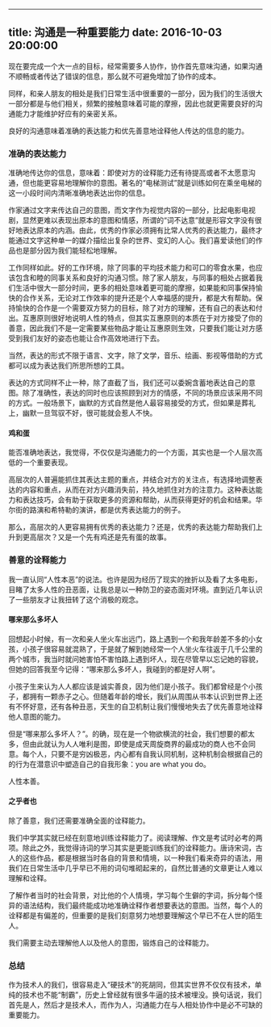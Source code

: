 
---
title: 沟通是一种重要能力
date: 2016-10-03 20:00:00
---

现在要完成一个大一点的目标，经常需要多人协作，协作首先意味沟通，如果沟通不顺畅或者传达了错误的信息，那么就不可避免增加了协作的成本。

同样，和亲人朋友的相处是我们日常生活中很重要的一部分，因为我们的生活很大一部分都是与他们相关，频繁的接触意味着可能的摩擦，因此也就更需要良好的沟通能力才能维护好应有的亲密关系。

良好的沟通意味着准确的表达能力和优先善意地诠释他人传达的信息的能力。

### 准确的表达能力

准确地传达你的信息，意味着：即使对方的诠释能力还有待提高或者不太愿意沟通，但也能更容易地理解你的意图。著名的“电梯测试”就是训练如何在乘坐电梯的这一小段时间内清晰准确地表达出你的信息。

作家通过文字来传达自己的意图，而文字作为视觉内容的一部分，比起电影电视剧，显然更难以表现出原本的意图和情感，所谓的“词不达意”就是形容文字没有很好地表达原本的内涵。由此，优秀的作家必须拥有比常人优秀的表达能力，最终才能通过文字这种单一的媒介描绘出复杂的世界、变幻的人心。我们喜爱读他们的作品也是部分因为我们能轻松地理解。

工作同样如此。好的工作环境，除了同事的平均技术能力和可口的零食水果，也应该包含和睦的同事关系和良好的沟通习惯。除了家人朋友，与同事的相处占据着我们生活中很大一部分时间，更多的相处意味着更可能的摩擦，如果能和同事保持愉快的合作关系，无论对工作效率的提升还是个人幸福感的提升，都是大有帮助。保持愉快的合作是一个需要双方努力的目标，除了对方的理解，还有自己的表达和付出。互惠原则很好地说明人性的特点，但其实互惠原则的本质在于对方接受了你的善意，因此我们不是一定需要某些物品才能让互惠原则生效，只要我们能让对方感受到我们友好的姿态也能让合作高效地进行下去。

当然，表达的形式不限于语言、文字，除了文学，音乐、绘画、影视等借助的方式都可以成为表达我们所思所想的工具。

表达的方式同样不止一种，除了直截了当，我们还可以委婉含蓄地表达自己的意图。除了准确性，表达的同时也应该照顾到对方的情感，不同的场景应该采用不同的方式。一般场景下，幽默的方式自然是他人最容易接受的方式，但如果是葬礼上，幽默一旦驾驭不好，很可能就会惹人不快。

####  鸡和蛋

能否准确地表达，我觉得，不仅仅是沟通能力的一个方面，其实也是一个人层次高低的一个重要表现。

高层次的人普遍能抓住其表达主题的重点，并结合对方的关注点，有选择地调整表达的内容和重点，从而在对方兴趣消失前，持久地抓住对方的注意力。这种表达能力和表达技巧，会有助于获取更多的资源和帮助，从而获得更好的机会和结果。华尔街的路演和希特勒的演讲，都是优秀表达能力的例子。

那么，高层次的人更容易拥有优秀的表达能力？还是，优秀的表达能力帮助我们上升到更高层次？又是一个先有鸡还是先有蛋的故事。

### 善意的诠释能力

我一直认同“人性本恶”的说法。也许是因为经历了现实的挫折以及看了太多电影，目睹了太多人性的丑恶面，让我总是以一种防卫的姿态面对环境。直到近几年认识了一些朋友才让我扭转了这个消极的观念。

#### 哪来那么多坏人

回想起小时候，有一次和亲人坐火车出远门，路上遇到一个和我年龄差不多的小女孩，小孩子很容易就混熟了，于是就了解到她经常一个人坐火车往返于几千公里的两个城市，我当时就问她害怕不害怕路上遇到坏人，现在尽管早以忘记她的容貌，但她的回答我至今记得：“哪来那么多坏人，我碰到的都是好人啊”。

小孩子生来认为人人都应该是诚实善良，因为他们是小孩子。我们都曾经是个小孩子，都拥有一颗赤子之心。但随着年龄的增长，我们从周围从书本认识到世界上还有不怀好意，还有各种丑恶，天生的自卫机制让我们慢慢地失去了优先善意地诠释他人意图的能力。

但是“哪来那么多坏人？”。的确，现在是一个物欲横流的社会，我们想要的都太多，但由此就认为人人唯利是图，即使是成天周旋商界的最成功的商人也不会同意。每个人，只要不是穷凶极恶，内心都有自我认同机制，这种机制会根据自己的的行为在潜意识中塑造自己的自我形象：you are what you do。

人性本善。

#### 之乎者也

除了善意，我们还需要准确全面的诠释能力。

我们中学其实就已经在刻意地训练诠释能力了。阅读理解、作文是考试时必考的两项。除此之外，我觉得诗词的学习其实是更能训练我们的诠释能力。唐诗宋词，古人的这些作品，都是根据当时各自的背景和情境，以一种我们看来奇异的语法，用我们在日常生活中几乎早已不用的词句堆砌起来的，自然比普通的文章更让人难以理解和诠释。

了解作者当时的社会背景，对比他的个人情境，学习每个生僻的字词，拆分每个怪异的语法结构，我们最终能成功地准确诠释作者想要表达的意图。当然，每个人的诠释都是有偏差的，但重要的是我们刻意努力地想要理解这个早已不在人世的陌生人。

我们需要主动去理解他人以及他人的意图，锻炼自己的诠释能力。

### 总结

作为技术人的我们，很容易走入“硬技术”的死胡同，但其实世界不仅仅有技术，单纯的技术也不能“制霸”，历史上曾经就有很多牛逼的技术被埋没。换句话说，我们首先是人，然后才是技术人，而作为人，沟通能力在与人相处协作中是必不可缺的重要能力。











